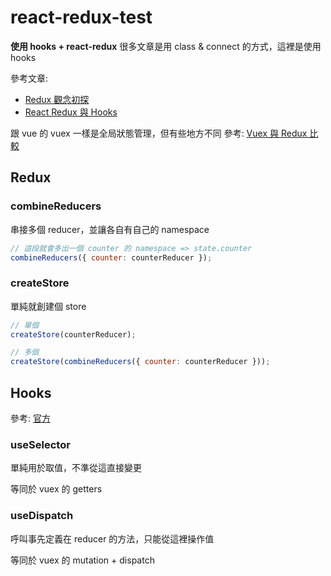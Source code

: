 # react-redux-test

**使用 hooks + react-redux**
很多文章是用 class & connect 的方式，這裡是使用 hooks

參考文章:

- [Redux 觀念初探](https://ithelp.ithome.com.tw/articles/10250232)
- [React Redux 與 Hooks](https://ithelp.ithome.com.tw/articles/10251966)

跟 vue 的 vuex 一樣是全局狀態管理，但有些地方不同
參考: [Vuex 與 Redux 比較](https://lq782655835.github.io/blogs/react/diff-vuex-redux.html)

## Redux

### combineReducers

串接多個 reducer，並讓各自有自己的 namespace

```js
// 這段就會多出一個 counter 的 namespace => state.counter
combineReducers({ counter: counterReducer });
```

### createStore

單純就創建個 store

```js
// 單個
createStore(counterReducer);

// 多個
createStore(combineReducers({ counter: counterReducer }));
```

## Hooks

參考: [官方](https://react-redux.js.org/api/hooks)

### useSelector

單純用於取值，不準從這直接變更

等同於 vuex 的 getters

### useDispatch

呼叫事先定義在 reducer 的方法，只能從這裡操作值

等同於 vuex 的 mutation + dispatch
